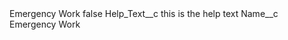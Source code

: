 <?xml version="1.0" encoding="UTF-8"?>
<CustomMetadata xmlns="http://soap.sforce.com/2006/04/metadata" xmlns:xsi="http://www.w3.org/2001/XMLSchema-instance" xmlns:xsd="http://www.w3.org/2001/XMLSchema">
    <label>Emergency Work</label>
    <protected>false</protected>
    <values>
        <field>Help_Text__c</field>
        <value xsi:type="xsd:string">this is the help text</value>
    </values>
    <values>
        <field>Name__c</field>
        <value xsi:type="xsd:string">Emergency Work</value>
    </values>
</CustomMetadata>
